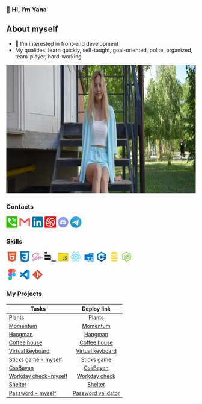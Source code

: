 
### 👋 Hi, I’m Yana

## About myself
-  👀 I’m interested in front-end development
- My qualities: learn quickly, self-taught, goal-oriented, polite, organized, team-player, hard-working
<img src="./img/logo/yanad.JPG" alt="my photo" width="900" height="340">

### Contacts
<a href="tel:+380986629945"> <img alt="tel" width="30" src="./img/logo/1485482192-phone_78665.svg"></a>   <a href="mailto:cerahuk2023@gmail.com"><img alt="mail" width="30" src="./img/logo/4202011emailgmaillogomailsocialsocialmedia-115677_115624.svg"></a>  <a href="https://www.linkedin.com/in/yana-dyachok-06a384253/"><img alt="LinkedIn" width="30" src="./img/logo/linkedin_original_logo_icon_146435.svg"></a>  <a href="https://www.codewars.com/users/Dyachok"><img alt="Codewars" width="30" src="./img/logo/codewars-red.svg"></a>  <a href="https://discord.com/users/yana-dyachok#6659"><img alt="Discord" width="30" src="./img/logo/discord_101785.svg"></a>  <a href="https://t.me/yana_ins"><img alt="Telegram" width="30" src="./img/logo/telegram_logo_icon_147228.svg"></a>   

### Skills
<img alt="HTML5" width="30" src="./img/logo/file_type_html_icon_130541.svg">   <img alt="CSS3" width="30" src="./img/logo/css_original_logo_icon_146575.svg">  <img alt="SASS" width="30" src="./img/logo/sass_original_logo_icon_146350.svg">  <img alt="BEM" width="30" src="./img/logo/bem_logo_icon_247482.svg">  <img alt="JS" width="30" src="./img/logo/folder_js_icon_161291.svg">   <img alt="React" width="30" src="./img/logo/react_original_logo_icon_146374.svg">  <img alt="TS" width="30"  src="./img/logo/folder_type_typescript_icon_129815.svg">  <img alt="C++" width="30" src="./img/logo/icons8-c++.svg">  <img alt="SQL" width="30" src="./img/logo/file_type_sql_icon_130152.svg">  <img alt="node.js" width="30" src="./img/logo/file_type_node_icon_130301.svg">

<img alt="Figma" width="30" src="./img/logo/figma_logo_icon_170157.svg">  <img alt="VS" width="30" src="./img/logo/file_type_vscode_icon_130084.svg">  <img alt="Git" width="30" src="./img/logo/file_type_git_icon_130581.svg">

### My Projects 

 Tasks                    |   Deploy link
--------------------------|:-----------------------:
[Plants](https://github.com/rolling-scopes-school/tasks/blob/master/tasks/plants/plants.md)                                  |   [Plants](https://yana-dyachok.github.io/plants/)
[Momentum ](https://github.com/rolling-scopes-school/tasks/blob/master/tasks/momentum/momentum-stage1.md)                    |   [Momentum](https://yana-dyachok.github.io/momentum/src/index.html)
[Hangman](https://github.com/rolling-scopes-school/tasks/tree/master/stage1/tasks/hangman)                                   |   [Hangman](https://yana-dyachok.github.io/hangman/hangman/index.html)
[Coffee house](https://github.com/rolling-scopes-school/tasks/blob/master/tasks/coffee-house/coffee-house-week1.md)          |   [Coffee house](https://yana-dyachok.github.io/coffee-house/coffee-house/)
[Virtual keyboard](https://github.com/rolling-scopes-school/tasks/blob/master/tasks/virtual-keyboard/virtual-keyboard-en.md) |   [Virtual keyboard](https://yana-dyachok.github.io/virtual-keyboard/keyboard/src/)
[Sticks game - myself](https://github.com/Yana-Dyachok/sticks-game?tab=readme-ov-file)                                       |   [Sticks game](https://yana-dyachok.github.io/sticks-game/sticks-game/) 
[CssBayan](https://github.com/DrDiman/CSS-Bayan-task)                                                                        |   [CssBayan](https://yana-dyachok.github.io/cssBayan/cssBayan/index.html)
[Workday check-myself](https://github.com/Yana-Dyachok/workday-check)                                                        |   [Workday check](https://yana-dyachok.github.io/workday-check/)
[Shelter](https://github.com/rolling-scopes-school/tasks/blob/master/tasks/shelter/shelter.md)                               |   [Shelter](https://yana-dyachok.github.io/shelter/main/index.html)
[Password - myself](https://github.com/Yana-Dyachok/password?tab=readme-ov-file)                                             |   [Password validator](https://yana-dyachok.github.io/password/)
